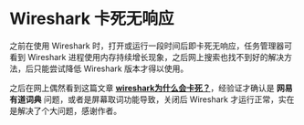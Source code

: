 # Wireshark 卡死无响应

之前在使用 Wireshark 时，打开或运行一段时间后即卡死无响应，任务管理器可看到 Wireshark 进程使用内存持续增长现象，之后网上搜索也找不到好的解决方法，后只能尝试降低 Wireshark 版本才得以使用。

之后在网上偶然看到这篇文章  [**wireshark为什么会卡死？**](https://segmentfault.com/a/1190000019913529)，经验证才确认是 **网易有道词典** 问题，或者是屏幕取词功能导致，关闭后 Wireshark 才运行正常，实在是解决了个大问题，感谢作者。

